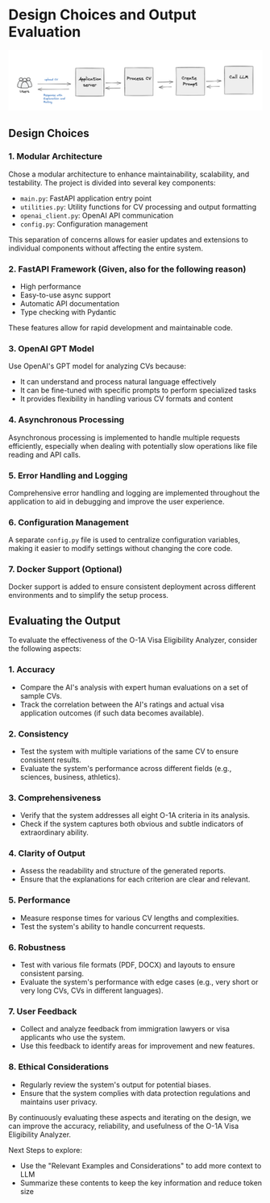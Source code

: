 # Design Choices and Output Evaluation

![alt text](image.png)

## Design Choices

### 1. Modular Architecture

Chose a modular architecture to enhance maintainability, scalability, and testability. The project is divided into several key components:

- `main.py`: FastAPI application entry point
- `utilities.py`: Utility functions for CV processing and output formatting
- `openai_client.py`: OpenAI API communication
- `config.py`: Configuration management

This separation of concerns allows for easier updates and extensions to individual components without affecting the entire system.

### 2. FastAPI Framework (Given, also for the following reason)
- High performance
- Easy-to-use async support
- Automatic API documentation
- Type checking with Pydantic

These features allow for rapid development and maintainable code.

### 3. OpenAI GPT Model

Use OpenAI's GPT model for analyzing CVs because:
- It can understand and process natural language effectively
- It can be fine-tuned with specific prompts to perform specialized tasks
- It provides flexibility in handling various CV formats and content

### 4. Asynchronous Processing

Asynchronous processing is implemented to handle multiple requests efficiently, especially when dealing with potentially slow operations like file reading and API calls.

### 5. Error Handling and Logging

Comprehensive error handling and logging are implemented throughout the application to aid in debugging and improve the user experience.

### 6. Configuration Management

A separate `config.py` file is used to centralize configuration variables, making it easier to modify settings without changing the core code.

### 7. Docker Support (Optional)

Docker support is added to ensure consistent deployment across different environments and to simplify the setup process.

## Evaluating the Output

To evaluate the effectiveness of the O-1A Visa Eligibility Analyzer, consider the following aspects:

### 1. Accuracy

- Compare the AI's analysis with expert human evaluations on a set of sample CVs.
- Track the correlation between the AI's ratings and actual visa application outcomes (if such data becomes available).

### 2. Consistency

- Test the system with multiple variations of the same CV to ensure consistent results.
- Evaluate the system's performance across different fields (e.g., sciences, business, athletics).

### 3. Comprehensiveness

- Verify that the system addresses all eight O-1A criteria in its analysis.
- Check if the system captures both obvious and subtle indicators of extraordinary ability.

### 4. Clarity of Output

- Assess the readability and structure of the generated reports.
- Ensure that the explanations for each criterion are clear and relevant.

### 5. Performance

- Measure response times for various CV lengths and complexities.
- Test the system's ability to handle concurrent requests.

### 6. Robustness

- Test with various file formats (PDF, DOCX) and layouts to ensure consistent parsing.
- Evaluate the system's performance with edge cases (e.g., very short or very long CVs, CVs in different languages).

### 7. User Feedback

- Collect and analyze feedback from immigration lawyers or visa applicants who use the system.
- Use this feedback to identify areas for improvement and new features.

### 8. Ethical Considerations

- Regularly review the system's output for potential biases.
- Ensure that the system complies with data protection regulations and maintains user privacy.

By continuously evaluating these aspects and iterating on the design, we can improve the accuracy, reliability, and usefulness of the O-1A Visa Eligibility Analyzer.

Next Steps to explore:
- Use the "Relevant Examples and Considerations" to add more context to LLM
- Summarize these contents to keep the key information and reduce token size